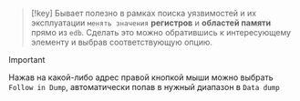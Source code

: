 
> [!key] 
> Бывает полезно в рамках поиска уязвимостей и их эксплуатации `менять значения` **регистров** и **областей памяти** прямо из `edb`. Сделать это можно обратившись к интересующему элементу и выбрав соответствующую опцию.

> [!important] 
> Нажав на какой-либо адрес правой кнопкой мыши можно выбрать `Follow in Dump`, автоматически попав в нужный диапазон в `Data dump`
> 


